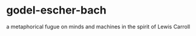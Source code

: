 godel-escher-bach
=================

a metaphorical fugue on minds and machines in the spirit of Lewis Carroll
